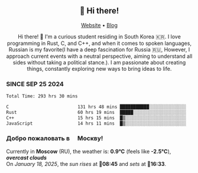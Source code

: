 <h2 align="center">👋 Hi there!</h2>
<p align="center">
  <a href="https://urdekcah.ru">Website</a> •
  <a href="https://urdekcah.blog">Blog</a>
</p>

<p align="center">
  Hi there! 👋 I'm a curious student residing in South Korea 🇰🇷. I love programming in Rust, C, and C++, and when it comes to spoken languages, Russian is my favorite(I have a deep fascination for Russia 🇷🇺, However, I approach current events with a neutral perspective, aiming to understand all sides without taking a political stance.). I am passionate about creating things, constantly exploring new ways to bring ideas to life.
</p>

### SINCE SEP 25 2024
<!--START_SECTION:waka-->
<!--LAST_WAKA_UPDATE:2025-01-17 18:27:12-->
```txt
Total Time: 293 hrs 30 mins

C                          131 hrs 48 mins ███████████░░░░░░░░░░░░░░   43.61 %
Rust                       60 hrs 19 mins  █████░░░░░░░░░░░░░░░░░░░░   19.96 %
C++                        15 hrs 15 mins  █▒░░░░░░░░░░░░░░░░░░░░░░░   05.05 %
JavaScript                 14 hrs 11 mins  █▒░░░░░░░░░░░░░░░░░░░░░░░   04.70 %
```
<!--END_SECTION:waka-->

<h3>Добро пожаловать в <img src="https://cdn-icons-png.flaticon.com/512/197/197408.png" width="13"/> Москву!</h3>

<!--START_SECTION:weather:moscow-->
<!--LAST_WEATHER_UPDATE:2025-01-18 01:25:51-->
Currently in **Moscow** (RU), the weather is: **0.9°C** (feels like **-2.5°C**), ***overcast clouds***<br/>
On *January 18, 2025*, the *sun rises* at 🌅**08:45** and *sets* at 🌇**16:33**.
<!--END_SECTION:weather-->
